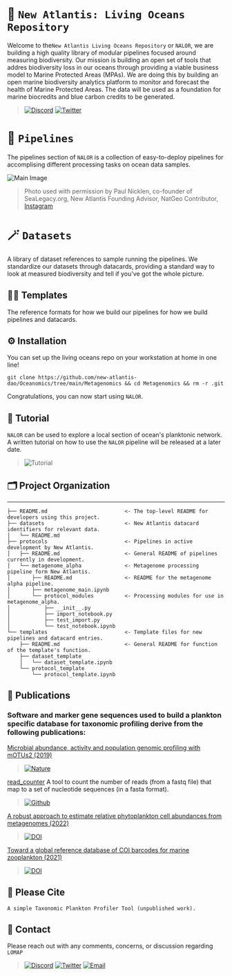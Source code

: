 # 🌊 `New Atlantis: Living Oceans Repository`

Welcome to the`New Atlantis Living Oceans Repository` or `NALOR`, we are building a high quality library of modular pipelines focused around measuring biodiversity. Our mission is building an open set of tools that addres biodiversity loss in our oceans through providing a viable business model to Marine Protected Areas (MPAs). We are doing this by building an open marine biodiversity analytics platform to monitor and forecast the health of Marine Protected Areas. The data will be used as a foundation for marine biocredits and blue carbon credits to be generated.

> [![Discord](https://img.shields.io/badge/Discord-New%20Atlantis-7289da)](https://discord.gg/newatlantis)
[![Twitter](https://img.shields.io/badge/Twitter-%40NewAtlantisDAO-00acee)](https://twitter.com/NewAtlantisDAO)


# 🧬 `Pipelines`

The pipelines section of `NALOR` is a collection of easy-to-deploy pipelines for accomplising different processing tasks on ocean data samples.

![Main Image](https://github.com/new-atlantis-dao/presentations/blob/main/Orcas%20Norway-220116-00461.jpg)

>Photo used with permission by Paul Nicklen, co-founder of SeaLegacy.org, New Atlantis Founding Advisor, NatGeo Contributor, [Instagram](https://www.instagram.com/paulnicklen/) 




# 🪄 `Datasets`
A library of dataset references to sample running the pipelines. We standardize our datasets through datacards, providing a standard way to look at measured biodiversity and tell if you've got the whole picture.

## 👨‍🏫 Templates

The reference formats for how we build our pipelines for how we build pipelines and datacards. 

## ⚙️ Installation
You can set up the living oceans repo on your workstation at home in one line!
```
git clone https://github.com/new-atlantis-dao/Oceanomics/tree/main/Metagenomics && cd Metagenomics && rm -r .git
```
Congratulations, you can now start using `NALOR`.

## 📯 Tutorial
`NALOR` can be used to explore  a local section of ocean's planktonic network. A written tutorial on how to use the `NALOR` pipeline will be released at a later date.

> ![Tutorial](https://img.shields.io/badge/LOMAP-Tutorial-%23d8b365)



## 🗂 Project Organization
------------
```
├── README.md                         <- The top-level README for developers using this project.
├── datasets                          <- New Atlantis datacard identifiers for relevant data.
│   └── README.md
├── protocols                         <- Pipelines in active development by New Atlantis.
│   ├── README.md                     <- General README of pipelines currently in development.
│   └── metagenome_alpha              <- Metagenome processing pipeline form New Atlantis.
│       ├── README.md                 <- README for the metagenome alpha pipeline.
│       ├── metagenome_main.ipynb
│       └── protocol_modules          <- Processing modules for use in metagenome_alpha.
│           ├── __init__.py
│           ├── import_notebook.py
│           ├── test_import.py
│           └── test_notebook.ipynb
└── templates                         <- Template files for new pipelines and datacard entries.
    ├── README.md                     <- General README for function of the template's function.
    ├── dataset_template
    │   └── dataset_template.ipynb
    └── protocol_template
        └── protocol_template.ipynb
```
## 📜 Publications
### Software and marker gene sequences used to build a plankton specific database for taxonomic profiling derive from the following publications:

[Microbial abundance, activity and population genomic profiling with mOTUs2 (2019)](https://www.nature.com/articles/s41467-019-08844-4)
> [![Nature](https://img.shields.io/badge/Nature-s41467--019--08844--4-F39B7F)](https://www.nature.com/articles/s41467-019-08844-4)


[read_counter](https://github.com/AlessioMilanese/read_counter)
A tool to count the number of reads (from a fastq file) that map to a set of nucleotide sequences (in a fasta format).
> [![Github](https://img.shields.io/badge/GitHub-read_counter-6e5494)](https://github.com/AlessioMilanese/read_counter)


[A robust approach to estimate relative phytoplankton cell abundances from metagenomes (2022)](https://onlinelibrary.wiley.com/doi/full/10.1111/1755-0998.13592)
> [![DOI](https://img.shields.io/badge/DOI-10.1111%2F1755--0998.13592-B31B1B)](https://onlinelibrary.wiley.com/doi/full/10.1111/1755-0998.13592)

[Toward a global reference database of COI barcodes for marine zooplankton (2021)](https://link.springer.com/article/10.1007/s00227-021-03887-y)
> [![DOI](https://img.shields.io/badge/DOI-10.1007%2Fs00227--021--03887--y-B31B1B)](https://link.springer.com/article/10.1007/s00227-021-03887-y)

## 📝 Please Cite
```
A simple Taxonomic Plankton Profiler Tool (unpublished work).
```
## 📲 Contact
Please reach out with any comments, concerns, or discussion regarding `LOMAP`

> [![Discord](https://img.shields.io/badge/Discord-New%20Atlantis-7289da)](https://discord.gg/newatlantis)
[![Twitter](https://img.shields.io/badge/Twitter-%40NewAtlantisDAO-00acee)](https://twitter.com/NewAtlantisDAO)
[![Email](https://img.shields.io/badge/Email-tom%40newatlantis.io-%23ffce00)](tom@newatlantis.io)
